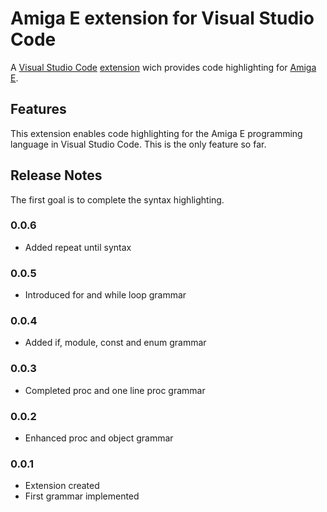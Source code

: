 # Amiga E extension for Visual Studio Code

A [Visual Studio Code](https://code.visualstudio.com/) [extension](https://marketplace.visualstudio.com/VSCode) wich provides code highlighting for [Amiga E](http://strlen.com/amiga-e/).

## Features

This extension enables code highlighting for the Amiga E programming language in Visual Studio Code. This is the only feature so far.

## Release Notes

The first goal is to complete the syntax highlighting.

### 0.0.6

- Added repeat until syntax

### 0.0.5

- Introduced for and while loop grammar

### 0.0.4

- Added if, module, const and enum grammar

### 0.0.3

- Completed proc and one line proc grammar

### 0.0.2

- Enhanced proc and object grammar

### 0.0.1

- Extension created
- First grammar implemented